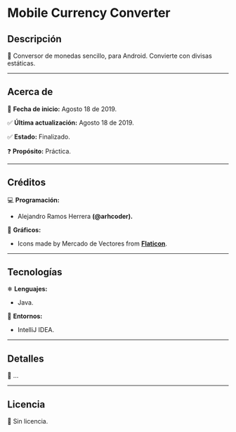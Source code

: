 # Mobile Currency Converter

## Descripción

📱 Conversor de monedas sencillo, para Android. Convierte con divisas estáticas.
____


## Acerca de

📅 **Fecha de inicio:** Agosto 18 de 2019.

✅ **Última actualización:** Agosto 18 de 2019.

✅ **Estado:** Finalizado.

❓ **Propósito:** Práctica.
___


## Créditos

💻 **Programación:**
  * Alejandro Ramos Herrera **(@arhcoder).**

🎨 **Gráficos:**
  * Icons made by Mercado de Vectores from **[Flaticon](https://www.flaticon.com)**.
___


## Tecnologías

❄ **Lenguajes:**
 * Java.
 
🧰 **Entornos:**
 * IntelliJ IDEA.
___


## Detalles

🔰 ...
___


## Licencia

📝 Sin licencia.